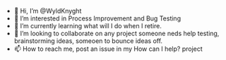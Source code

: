 - 👋 Hi, I’m @WyldKnyght
- 👀 I’m interested in Process Improvement and Bug Testing
- 🌱 I’m currently learning what will I do when I retire.
- 💞️ I’m looking to collaborate on any project someone neds help testing, brainstorming ideas, someoen to bounce ideas off.
- 📫 How to reach me, post an issue in my How can I help? project

<!---
WyldKnyght/WyldKnyght is a ✨ special ✨ repository because its `README.md` (this file) appears on your GitHub profile.
You can click the Preview link to take a look at your changes.
--->
